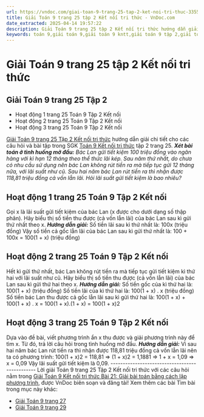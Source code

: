```yaml
---
url: https://vndoc.com/giai-toan-9-trang-25-tap-2-ket-noi-tri-thuc-335568
title: Giải Toán 9 trang 25 tập 2 Kết nối tri thức - VnDoc.com
date_extracted: 2025-04-14 19:57:22
description: Giải Toán 9 trang 25 tập 2 Kết nối tri thức hướng dẫn giải chi tiết các câu hỏi và bài tập trong SGK Toán 9 Kết nối tri thức tập 2.
keywords: toán 9,giải toán 9,giải toán 9 kntt,giải toán 9 tập 2,giải toán 9 kết nối tri thức,toán 9 kết nối tri thức tập 2,Toán 9 Kết nối tri thức bài 21 Giải bài toán bằng cách lập phương trình,giải Toán 9 Kết nối tri thức Bài 21,giải toán 9 kntt Bài 21 Giải bài toán bằng cách lập phương trình,toán 9 bài 21,giải toán 9 bài 21,giải toán 9 trang 25,giải toán 9 trang 25 kết nối,toán 9 trang 25 kết nối tri thức,toán 9 kntt tập 2 trang 25,toán 9 kết nối trang 25,hoạt động 3 sgk toán 9 tập 2
---
```


# Giải Toán 9 trang 25 tập 2 Kết nối tri thức
## Giải Toán 9 trang 25 Tập 2
  * Hoạt động 1 trang 25 Toán 9 Tập 2 Kết nối
  * Hoạt động 2 trang 25 Toán 9 Tập 2 Kết nối
  * Hoạt động 3 trang 25 Toán 9 Tập 2 Kết nối

[Giải Toán 9 trang 25 Tập 2 Kết nối tri thức](<https://vndoc.com/giai-toan-9-trang-25-tap-2-ket-noi-tri-thuc-335568>) hướng dẫn giải chi tiết cho các câu hỏi và bài tập trong SGK [Toán 9 Kết nối tri thức](<https://vndoc.com/toan-9-ket-noi-tri-thuc>) tập 2 trang 25.
_**Xét bài toán ở tình huống mở đầu:**_ _Bác Lan gửi tiết kiệm 100 triệu đồng vào ngân hàng với kì hạn 12 tháng theo thể thức lãi kép. Sau năm thứ nhất, do chưa có nhu cầu sử dụng nên bác Lan không rút tiền ra mà tiếp tục gửi 12 tháng nữa, với lãi suất như cũ. Sau hai năm bác Lan rút tiền ra thì nhận được 118,81 triệu đồng cả vốn lẫn lãi. Hỏi lãi suất gửi tiết kiệm là bao nhiêu?_
## **Hoạt động 1 trang 25 Toán 9 Tập 2 Kết nối**
Gọi x là lãi suất gửi tiết kiệm của bác Lan \(x được cho dưới dạng số thập phân\). Hãy biểu thị số tiền thu được \(cả vốn lẫn lãi\) của bác Lan sau kì gửi thứ nhất theo x.
_**Hướng dẫn giải:**_
Số tiền lãi sau kì thứ nhất là: 100x \(triệu đồng\)
Vậy số tiền cả gốc lẫn lãi của bác Lan sau kì gửi thứ nhất là:
100 + 100x = 100\(1 + x\) \(triệu đồng\)
## **Hoạt động 2 trang 25 Toán 9 Tập 2 Kết nối**
Hết kì gửi thứ nhất, bác Lan không rút tiền ra mà tiếp tục gửi tiết kiệm kì thứ hai với lãi suất như cũ. Hãy biểu thị số tiền thu được \(cả vốn lẫn lãi\) của bác Lan sau kì gửi thứ hai theo x.
_**Hướng dẫn giải:**_
Số tiền gốc của kì thứ hai là: 100\(1 + x\) \(triệu đồng\)
Số tiền lãi của kì thứ hai là: 100\(1 + x\) . x \(triệu đồng\)
Số tiền bác Lan thu được cả gốc lẫn lãi sau kì gửi thứ hai là:
100\(1 + x\) + 100\(1 + x\) . x
= 100\(1 + x\).\(1 + x\)
= 100\(1 + x\)2
## **Hoạt động 3 trang 25 Toán 9 Tập 2 Kết nối**
Dựa vào đề bài, viết phương trình ẩn x thu được và giải phương trình này để tìm x. Từ đó, trả lời câu hỏi trong tình huống mở đầu.
_**Hướng dẫn giải:**_
Vì sau hai năm bác Lan rút tiền ra thì nhận được 118,81 triệu đồng cả vốn lẫn lãi nên ta có phương trình:
100\(1 + x\)2 = 118,81
⇒ \(1 + x\)2 = 1,1881
⇒ 1 + x = 1,09
⇒ x = 0,09
Vậy lãi suất gửi tiết kiệm là 0,09.
\-----------------------------------------------
Lời giải Toán 9 trang 25 Tập 2 Kết nối tri thức với các câu hỏi nằm trong [Giải Toán 9 Kết nối tri thức Bài 21: Giải bài toán bằng cách lập phương trình](<https://vndoc.com/toan-9-ket-noi-tri-thuc-bai-21-giai-bai-toan-bang-cach-lap-phuong-trinh-334147>), được VnDoc biên soạn và đăng tải\!
Xem thêm các bài Tìm bài trong mục này khác:
  * [Giải Toán 9 trang 27 ](</giai-toan-9-trang-27-tap-2-ket-noi-tri-thuc-335569>)
  * [Giải Toán 9 trang 29 ](</giai-toan-9-trang-29-tap-2-ket-noi-tri-thuc-335598>)

